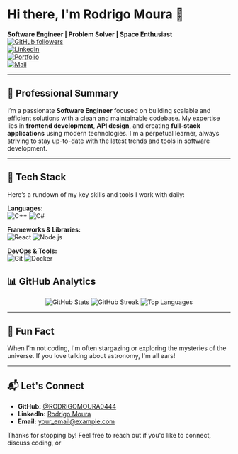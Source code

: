 # Hi there, I'm Rodrigo Moura 👋

**Software Engineer | Problem Solver | Space Enthusiast**  
[![GitHub followers](https://img.shields.io/github/followers/RODRIGOMOURA0444?label=Follow%20Me&style=social)](https://github.com/RODRIGOMOURA0444)  
[![LinkedIn](https://img.shields.io/badge/LinkedIn-Rodrigo%20Moura-blue?logo=linkedin&logoColor=white&style=flat)](https://www.linkedin.com/in/YOUR_LINKEDIN_PROFILE)  
[![Portfolio](https://img.shields.io/badge/Portfolio-Visit%20My%20Site-blueviolet?logo=github&logoColor=white&style=flat)](https://YOUR_PERSONAL_WEBSITE)  
[![Mail](https://img.shields.io/badge/Email-Contact%20Me-red?logo=gmail&logoColor=white&style=flat)](mailto:YOUR_EMAIL)

---

## 💼 Professional Summary

I’m a passionate **Software Engineer** focused on building scalable and efficient solutions with a clean and maintainable codebase. My expertise lies in **frontend development**, **API design**, and creating **full-stack applications** using modern technologies. I'm a perpetual learner, always striving to stay up-to-date with the latest trends and tools in software development.

---

## 🔧 Tech Stack

Here’s a rundown of my key skills and tools I work with daily:

**Languages:**  
![C++](https://img.shields.io/badge/C++-00599C?style=flat-square&logo=c%2B%2B&logoColor=white)
![C#](https://img.shields.io/badge/C%23-239120?style=flat-square&logo=c-sharp&logoColor=white)


**Frameworks & Libraries:**  
![React](https://img.shields.io/badge/React-20232A?style=flat-square&logo=react&logoColor=61DAFB)
![Node.js](https://img.shields.io/badge/Node.js-339933?style=flat-square&logo=node.js&logoColor=white)


**DevOps & Tools:**  
![Git](https://img.shields.io/badge/Git-F05032?style=flat-square&logo=git&logoColor=white)
![Docker](https://img.shields.io/badge/Docker-2496ED?style=flat-square&logo=docker&logoColor=white)

## 📊 GitHub Analytics

<p align="center">
  <img src="https://github-readme-stats.vercel.app/api?username=RODRIGOMOURA0444&show_icons=true&theme=radical" alt="GitHub Stats" />
  <img src="https://github-readme-streak-stats.herokuapp.com/?user=RODRIGOMOURA0444&theme=radical" alt="GitHub Streak" />
  <img src="https://github-readme-stats.vercel.app/api/top-langs/?username=RODRIGOMOURA0444&layout=compact&theme=radical" alt="Top Languages" />
</p>

---


## 🌌 Fun Fact

When I’m not coding, I'm often stargazing or exploring the mysteries of the universe. If you love talking about astronomy, I'm all ears!

---

## 📬 Let's Connect

- **GitHub:** [@RODRIGOMOURA0444](https://github.com/RODRIGOMOURA0444)
- **LinkedIn:** [Rodrigo Moura]([https://www.linkedin.com/in/YOUR_LINKEDIN_PROFILE](https://www.linkedin.com/in/rodrigo-moura-9692562b4/))
- **Email:** [your_email@example.com](mailto:rodrigo.fmoura04@gmail.com)

Thanks for stopping by! Feel free to reach out if you'd like to connect, discuss coding, or
